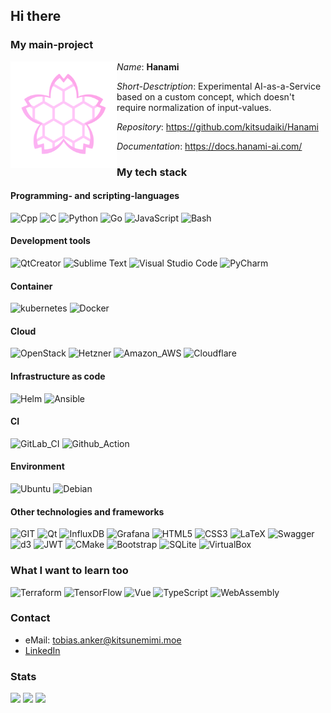 ## Hi there

### My main-project


<img align="left" width="170" height="170" src="assets/hanami-logo.png">

*Name*: **Hanami**

*Short-Desctription*: Experimental AI-as-a-Service based on a custom concept, which doesn't require normalization of input-values. 

*Repository*: https://github.com/kitsudaiki/Hanami

*Documentation*: https://docs.hanami-ai.com/

### My tech stack

#### Programming- and scripting-languages

![Cpp](https://img.shields.io/badge/C%2B%2B-00599C?style=for-the-badge&logo=c%2B%2B&logoColor=white)
![C](https://img.shields.io/badge/C-00599C?style=for-the-badge&logo=c&logoColor=white)
![Python](https://img.shields.io/badge/Python-FFD43B?style=for-the-badge&logo=python&logoColor=blue)
![Go](https://img.shields.io/badge/Go-00ADD8?style=for-the-badge&logo=go&logoColor=white)
![JavaScript](https://img.shields.io/badge/JavaScript-323330?style=for-the-badge&logo=javascript&logoColor=F7DF1E)
![Bash](https://img.shields.io/badge/Bash-4EAA25?style=for-the-badge&logo=GNU%20Bash&logoColor=white)

#### Development tools

![QtCreator](https://img.shields.io/badge/QtCreator-41CD52?style=for-the-badge&logo=qt&logoColor=white)
![Sublime Text](https://img.shields.io/badge/sublime_text-%23575757.svg?style=for-the-badge&logo=sublime-text&logoColor=important)
![Visual Studio Code](https://img.shields.io/badge/Visual%20Studio%20Code-0078d7.svg?style=for-the-badge&logo=visual-studio-code&logoColor=white)
![PyCharm](https://img.shields.io/badge/pycharm-143?style=for-the-badge&logo=pycharm&logoColor=black&color=black&labelColor=green)

#### Container

![kubernetes](https://img.shields.io/badge/kubernetes-326ce5.svg?&style=for-the-badge&logo=kubernetes&logoColor=white)
![Docker](https://img.shields.io/badge/Docker-2CA5E0?style=for-the-badge&logo=docker&logoColor=white)

#### Cloud

![OpenStack](https://img.shields.io/badge/Openstack-%23f01742.svg?style=for-the-badge&logo=openstack&logoColor=white)
![Hetzner](https://img.shields.io/badge/Hetzner-D50C2D?style=for-the-badge&logo=hetzner&logoColor=white)
![Amazon_AWS](https://img.shields.io/badge/Amazon_AWS-FF9900?style=for-the-badge&logo=amazonaws&logoColor=white)
![Cloudflare](https://img.shields.io/badge/Cloudflare-F38020?style=for-the-badge&logo=Cloudflare&logoColor=white)

#### Infrastructure as code

![Helm](https://img.shields.io/badge/Helm-0F1689?style=for-the-badge&logo=Helm&labelColor=0F1689)
![Ansible](https://img.shields.io/badge/Ansible-000000?style=for-the-badge&logo=ansible&logoColor=white)

#### CI

![GitLab_CI](https://img.shields.io/badge/GitLab%20CI-330F63?style=for-the-badge&logo=gitlab&logoColor=white)
![Github_Action](https://img.shields.io/badge/Github%20Actions-282a2e?style=for-the-badge&logo=githubactions&logoColor=367cfe)

#### Environment

![Ubuntu](https://img.shields.io/badge/Ubuntu-E95420?style=for-the-badge&logo=ubuntu&logoColor=white)
![Debian](https://img.shields.io/badge/Debian-A81D33?style=for-the-badge&logo=debian&logoColor=white)

#### Other technologies and frameworks

![GIT](https://img.shields.io/badge/GIT-E44C30?style=for-the-badge&logo=git&logoColor=white)
![Qt](https://img.shields.io/badge/Qt-41CD52?style=for-the-badge&logo=qt&logoColor=white)
![InfluxDB](https://img.shields.io/badge/InfluxDB-22ADF6?style=for-the-badge&logo=InfluxDB&logoColor=white)
![Grafana](https://img.shields.io/badge/Grafana-F2F4F9?style=for-the-badge&logo=grafana&logoColor=orange&labelColor=F2F4F9)
![HTML5](https://img.shields.io/badge/HTML5-E34F26?style=for-the-badge&logo=html5&logoColor=white)
![CSS3](https://img.shields.io/badge/CSS3-1572B6?style=for-the-badge&logo=css3&logoColor=white)
![LaTeX](https://img.shields.io/badge/LaTeX-47A141?style=for-the-badge&logo=LaTeX&logoColor=white)
![Swagger](https://img.shields.io/badge/Swagger-85EA2D?style=for-the-badge&logo=Swagger&logoColor=white)
![d3](https://img.shields.io/badge/d3%20js-F9A03C?style=for-the-badge&logo=d3.js&logoColor=white)
![JWT](https://img.shields.io/badge/JWT-000000?style=for-the-badge&logo=JSON%20web%20tokens&logoColor=white)
![CMake](https://img.shields.io/badge/CMake-064F8C?style=for-the-badge&logo=cmake&logoColor=white)
![Bootstrap](https://img.shields.io/badge/Bootstrap-563D7C?style=for-the-badge&logo=bootstrap&logoColor=white)
![SQLite](https://img.shields.io/badge/sqlite-%2307405e.svg?style=for-the-badge&logo=sqlite&logoColor=white)
![VirtualBox](https://img.shields.io/badge/VirtualBox-21416b?style=for-the-badge&logo=VirtualBox&logoColor=white)

### What I want to learn too

![Terraform](https://img.shields.io/badge/Terraform-7B42BC?style=for-the-badge&logo=terraform&logoColor=white)
![TensorFlow](https://img.shields.io/badge/TensorFlow-FF6F00?style=for-the-badge&logo=tensorflow&logoColor=white)
![Vue](https://img.shields.io/badge/Vue%20js-35495E?style=for-the-badge&logo=vuedotjs&logoColor=4FC08D)
![TypeScript](https://img.shields.io/badge/TypeScript-007ACC?style=for-the-badge&logo=typescript&logoColor=white)
![WebAssembly](https://img.shields.io/badge/WebAssembly-654FF0?style=for-the-badge&logo=WebAssembly&logoColor=white)

### Contact

- eMail: tobias.anker@kitsunemimi.moe
- [LinkedIn](https://www.linkedin.com/in/tobiasanker42)

### Stats

![](http://github-profile-summary-cards.vercel.app/api/cards/profile-details?username=kitsudaiki&theme=github) 
![](http://github-profile-summary-cards.vercel.app/api/cards/stats?username=kitsudaiki&theme=github&include_all_commits=true&hide=contribs)
![](https://github-readme-stats.vercel.app/api/top-langs/?username=kitsudaiki&layout=compact&theme=github&langs_count=20)

<!--
![](http://github-profile-summary-cards.vercel.app/api/cards/repos-per-language?username=kitsudaiki&theme=github)


-->
